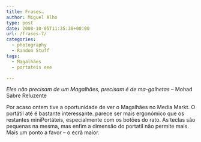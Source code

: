 ```yaml
---
title: Frases…
author: Miguel Alho
type: post
date: 2008-10-05T11:35:38+00:00
url: /frases-7/
categories:
  - photography
  - Random Stuff
tags:
  - Magalhães
  - portateis eee

---
```

_Eles não precisam de um Magalhães, precisam é de ma-galhetas_ &#8211; Mohad Sabre Reluzente

Por acaso ontem tive a oportunidade de ver o Magalhães no Media Markt. O portátil até é bastante interessante. parece ser mais ergonómico que os restantes miniPortáteis, especialmente com os botões do rato. As teclas são pequenas na mesma, mas enfim a dimensão do portatil não permite mais. Mais um ponto a favor &#8211; o ecrã maior.